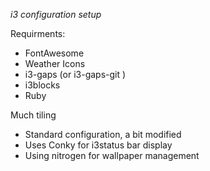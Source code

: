 *i3 configuration setup*

Requirments:

- FontAwesome
- Weather Icons
- i3-gaps (or i3-gaps-git )
- i3blocks
- Ruby

Much tiling

- Standard configuration, a bit modified
- Uses Conky for i3status bar display
- Using nitrogen for wallpaper management
